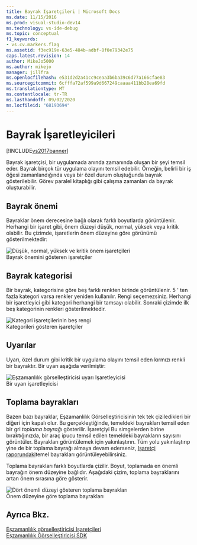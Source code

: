 ```yaml
---
title: Bayrak Işaretçileri | Microsoft Docs
ms.date: 11/15/2016
ms.prod: visual-studio-dev14
ms.technology: vs-ide-debug
ms.topic: conceptual
f1_keywords:
- vs.cv.markers.flag
ms.assetid: f3ec919e-63e5-484b-adbf-8f0e79342e75
caps.latest.revision: 14
author: MikeJo5000
ms.author: mikejo
manager: jillfra
ms.openlocfilehash: e531d2d2a41cc9ceaa3b6ba39c6d77a166cfae83
ms.sourcegitcommit: 6cfffa72af599a9d667249caaaa411bb28ea69fd
ms.translationtype: MT
ms.contentlocale: tr-TR
ms.lasthandoff: 09/02/2020
ms.locfileid: "68193694"
---
```

# <a name="flag-markers"></a>Bayrak İşaretleyicileri
[!INCLUDE[vs2017banner](../includes/vs2017banner.md)]

Bayrak işaretçisi, bir uygulamada anında zamanında oluşan bir şeyi temsil eder. Bayrak birçok tür uygulama olayını temsil edebilir. Örneğin, belirli bir iş öğesi zamanlandığında veya bir özel durum oluştuğunda bayrak gösterilebilir. Görev paralel kitaplığı gibi çalışma zamanları da bayrak oluşturabilir.  
  
## <a name="flag-importance"></a>Bayrak önemi  
 Bayraklar önem derecesine bağlı olarak farklı boyutlarda görüntülenir. Herhangi bir işaret gibi, önem düzeyi düşük, normal, yüksek veya kritik olabilir.  Bu çizimde, işaretlerin önem düzeyine göre görünümü gösterilmektedir:  
  
 ![Düşük, normal, yüksek ve kritik önem işaretçileri](../profiling/media/cvmarkerimportance.png "Cvmarkerönem derecesi")  
Bayrak önemini gösteren işaretçiler  
  
## <a name="flag-category"></a>Bayrak kategorisi  
 Bir bayrak, kategorisine göre beş farklı renkten birinde görüntülenir. 5 ' ten fazla kategori varsa renkler yeniden kullanılır. Rengi seçemezsiniz. Herhangi bir işaretleyici gibi kategori herhangi bir tamsayı olabilir. Sonraki çizimde ilk beş kategorinin renkleri gösterilmektedir.  
  
 ![Kategori işaretçilerinin beş rengi](../profiling/media/cvmarkercategory.png "CVMarkerCategory")  
Kategorileri gösteren işaretçiler  
  
## <a name="alerts"></a>Uyarılar  
 Uyarı, özel durum gibi kritik bir uygulama olayını temsil eden kırmızı renkli bir bayraktır.  Bir uyarı aşağıda verilmiştir:  
  
 ![Eşzamanlılık görselleştiricisi uyarı Işaretleyicisi](../profiling/media/cvmarkeralert.png "CVMarkerAlert")  
Bir uyarı işaretleyicisi  
  
## <a name="aggregation-flags"></a>Toplama bayrakları  
 Bazen bazı bayraklar, Eşzamanlılık Görselleştiricisinin tek tek çiziledikleri bir diğeri için kapalı olur. Bu gerçekleştiğinde, temeldeki bayrakları temsil eden bir gri *toplama bayrağı* gösterilir. İşaretçiyi Bu simgelerden birine bıraktığınızda, bir araç ipucu temsil edilen temeldeki bayrakların sayısını görüntüler. Bayrakları görüntülemek için yakınlaştırın. Tüm yolu yakınlaştırıp yine de bir toplama bayrağı almaya devam ederseniz, [Işaretçi raporundaki](../profiling/markers-report.md)temel bayrakları görüntüleyebilirsiniz.  
  
 Toplama bayrakları farklı boyutlarda çizilir. Boyut, toplamada en önemli bayrağın önem düzeyine bağlıdır. Aşağıdaki çizim, toplama bayraklarını artan önem sırasına göre gösterir.  
  
 ![Dört önemli düzeyi gösteren toplama bayrakları](../profiling/media/cvmarkeraggregate.png "CVMarkerAggregate")  
Önem düzeyine göre toplama bayrakları  
  
## <a name="see-also"></a>Ayrıca Bkz.  
 [Eşzamanlılık görselleştiricisi Işaretçileri](../profiling/concurrency-visualizer-markers.md)   
 [Eşzamanlılık Görselleştiricisi SDK](../profiling/concurrency-visualizer-sdk.md)
